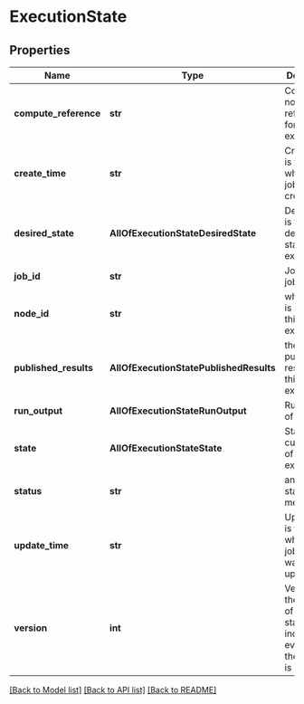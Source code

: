 # ExecutionState

## Properties
Name | Type | Description | Notes
------------ | ------------- | ------------- | -------------
**compute_reference** | **str** | Compute node reference for this job execution | [optional]
**create_time** | **str** | CreateTime is the time when the job was created. | [optional]
**desired_state** | **AllOfExecutionStateDesiredState** | DesiredState is the desired state of the execution | [optional]
**job_id** | **str** | JobID the job id | [optional]
**node_id** | **str** | which node is running this execution | [optional]
**published_results** | **AllOfExecutionStatePublishedResults** | the published results for this execution | [optional]
**run_output** | **AllOfExecutionStateRunOutput** | RunOutput of the job | [optional]
**state** | **AllOfExecutionStateState** | State is the current state of the execution | [optional]
**status** | **str** | an arbitrary status message | [optional]
**update_time** | **str** | UpdateTime is the time when the job state was last updated. | [optional]
**version** | **int** | Version is the version of the job state. It is incremented every time the job state is updated. | [optional]

[[Back to Model list]](../README.md#documentation-for-models) [[Back to API list]](../README.md#documentation-for-api-endpoints) [[Back to README]](../README.md)
